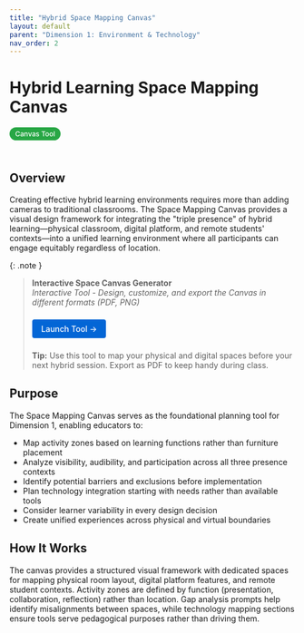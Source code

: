 ```yaml
---
title: "Hybrid Space Mapping Canvas"
layout: default
parent: "Dimension 1: Environment & Technology"
nav_order: 2
---
```


# Hybrid Learning Space Mapping Canvas

<span style="background: #28a745; color: white; padding: 4px 10px; border-radius: 16px; font-size: 12px; font-weight: 500; white-space: nowrap; display: inline-block; margin-bottom: 24px;">Canvas Tool</span>

## Overview
Creating effective hybrid learning environments requires more than adding cameras to traditional classrooms. The Space Mapping Canvas provides a visual design framework for integrating the "triple presence" of hybrid learning—physical classroom, digital platform, and remote students' contexts—into a unified learning environment where all participants can engage equitably regardless of location.



{: .note }
> **Interactive Space Canvas Generator**  
> *Interactive Tool - Design, customize, and export the Canvas in different formats (PDF, PNG)*
>
> <a href="/assets/tools/hybrid-learning-space-mapping-canvas.html" style="display: inline-block; background: #0366d6; color: white; padding: 8px 16px; text-decoration: none; border-radius: 4px; font-weight: 500; margin: 8px 0; font-size: 14px;">
> Launch Tool →
> </a>
>
> **Tip:** Use this tool to map your physical and digital spaces before your next hybrid session. Export as PDF to keep handy during class.

## Purpose
The Space Mapping Canvas serves as the foundational planning tool for Dimension 1, enabling educators to:

- Map activity zones based on learning functions rather than furniture placement
- Analyze visibility, audibility, and participation across all three presence contexts
- Identify potential barriers and exclusions before implementation
- Plan technology integration starting with needs rather than available tools
- Consider learner variability in every design decision
- Create unified experiences across physical and virtual boundaries

## How It Works

The canvas provides a structured visual framework with dedicated spaces for mapping physical room layout, digital platform features, and remote student contexts. Activity zones are defined by function (presentation, collaboration, reflection) rather than location. Gap analysis prompts help identify misalignments between spaces, while technology mapping sections ensure tools serve pedagogical purposes rather than driving them.